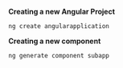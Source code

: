 **Creating a new Angular Project**

`ng create angularapplication`

**Creating a new component**

`ng generate component subapp`
